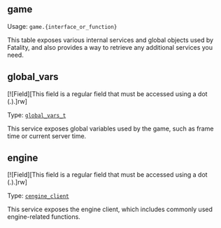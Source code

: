 ## game

Usage: `game.{interface_or_function}`

This table exposes various internal services and global objects used by Fatality, and also provides a way to retrieve any additional services you need.

## global_vars

[![Field][This field is a regular field that must be accessed using a dot (.).]rw]

Type: [`global_vars_t`](https://lua.fatality.win/global-vars-t.html "An instance of this type provides a way to read several global variables that are used by the game. Changing any of the values is not and will never be supported.")

This service exposes global variables used by the game, such as frame time or current server time.

## engine

[![Field][This field is a regular field that must be accessed using a dot (.).]rw]

Type: [`cengine_client`](https://lua.fatality.win/cengine-client.html "An instance of this type provides a way to interface with Source 2's Engine-to-Client service.")

This service exposes the engine client, which includes commonly used engine-related functions.
